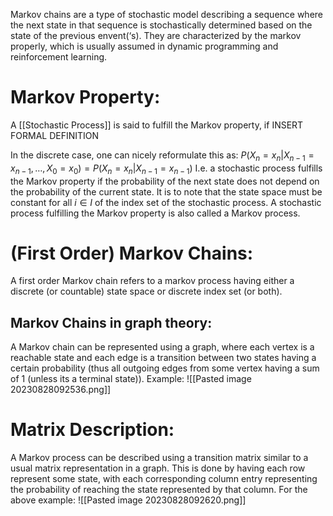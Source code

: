 Markov chains are a type of stochastic model describing a sequence where the next state in that sequence is stochastically determined based on the state of the previous envent(‘s).
They are characterized by the markov properly, which is usually assumed in dynamic programming and reinforcement learning.

# Markov Property:
A [[Stochastic Process]] is said to fulfill the Markov property, if INSERT FORMAL DEFINITION

In the discrete case, one can nicely reformulate this as:
$P(X_n = x_n | X_{n-1} = x_{n-1}, …, X_0 = x_0) = P(X_n = x_n | X_{n-1} = x_{n-1})$ 
I.e. a stochastic process fulfills the Markov property if the probability of the next state does not depend on the probability of the current state.
It is to note that the state space must be constant for all $i \in I$ of the index set of the stochastic process. 
A stochastic process fulfilling the Markov property is also called a Markov process.


# (First Order) Markov Chains:
A first order Markov chain refers to a markov process having either a discrete (or countable) state space or discrete index set (or both).

## Markov Chains in graph theory:
A Markov chain can be represented using a graph, where each vertex is a reachable state and each edge is a transition between two states having a certain probability (thus all outgoing edges from some vertex having a sum of 1 (unless its a terminal state)).
Example:
![[Pasted image 20230828092536.png]]

# Matrix Description:
A Markov process can be described using a transition matrix similar to a usual matrix representation in a graph. This is done by having each row represent some state, with each corresponding column entry representing the probability of reaching the state represented by that column. 
For the above example:
![[Pasted image 20230828092620.png]]

